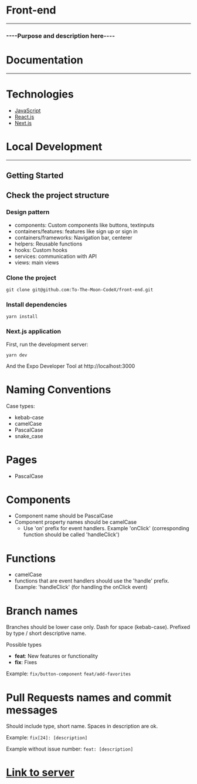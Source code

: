 # Front-end

---

### ----Purpose and description  here----

# Documentation

---

# Technologies

- [JavaScript](https://www.w3schools.com/js/)
- [React.js](https://reactjs.org/)
- [Next.js](https://nextjs.org/)

# Local Development
---

## Getting Started

## Check the project structure

### Design pattern
* components: Custom components like buttons, textinputs 
* containers/features: features like sign up or sign in
* containers/frameworks: Navigation bar, centerer
* helpers: Reusable functions
* hooks: Custom hooks
* services: communication with API
* views: main views


### Clone the project 

```
git clone git@github.com:To-The-Moon-CodeX/front-end.git
```

### Install dependencies
```
yarn install
```

### Next.js application

First, run the development server:

```
yarn dev
```

And the Expo Developer Tool at http://localhost:3000



# Naming Conventions

Case types:

- kebab-case
- camelCase
- PascalCase
- snake_case

# Pages

- PascalCase

# Components

- Component name should be PascalCase
- Component property names should be camelCase
  - Use 'on' prefix for event handlers. Example 'onClick' (corresponding function should be called 'handleClick')

# Functions

- camelCase
- functions that are event handlers should use the 'handle' prefix. Example: 'handleClick' (for handling the onClick event)

# Branch names

Branches should be lower case only. Dash for space (kebab-case). Prefixed by type / short descriptive name.

Possible types

- **feat**: New features or functionality
- **fix**: Fixes

Example:
`fix/button-component`
`feat/add-favorites`

# Pull Requests names and commit messages

Should include type, short name. Spaces in description are ok.

Example:
`fix[24]: [description]`

Example without issue number:
`feat: [description]`





# [Link to server](https://github.com/To-The-Moon-CodeX/back-end)